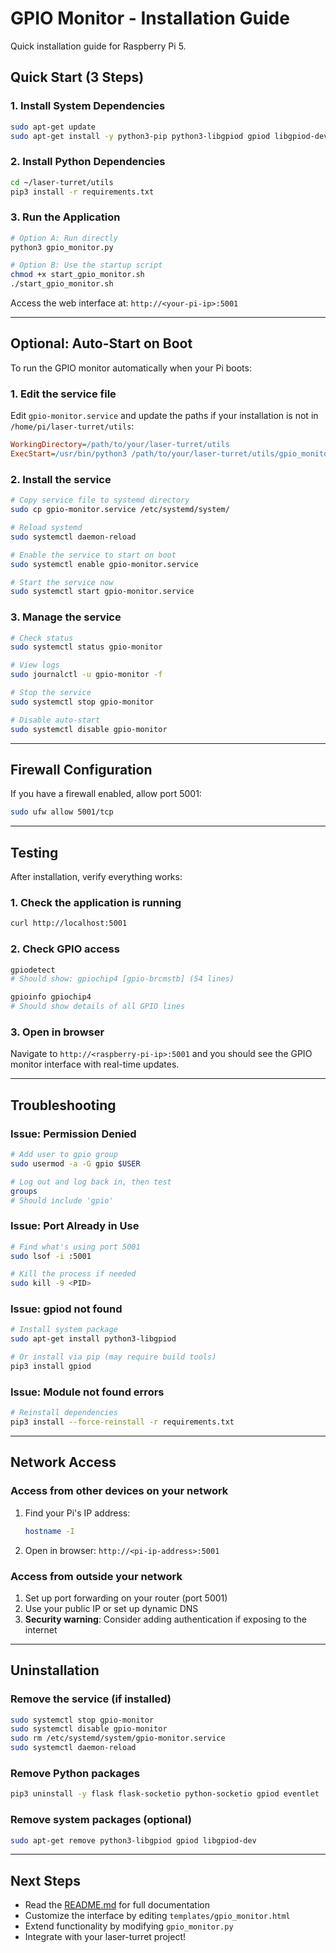 # GPIO Monitor - Installation Guide

Quick installation guide for Raspberry Pi 5.

## Quick Start (3 Steps)

### 1. Install System Dependencies

```bash
sudo apt-get update
sudo apt-get install -y python3-pip python3-libgpiod gpiod libgpiod-dev
```

### 2. Install Python Dependencies

```bash
cd ~/laser-turret/utils
pip3 install -r requirements.txt
```

### 3. Run the Application

```bash
# Option A: Run directly
python3 gpio_monitor.py

# Option B: Use the startup script
chmod +x start_gpio_monitor.sh
./start_gpio_monitor.sh
```

Access the web interface at: `http://<your-pi-ip>:5001`

---

## Optional: Auto-Start on Boot

To run the GPIO monitor automatically when your Pi boots:

### 1. Edit the service file

Edit `gpio-monitor.service` and update the paths if your installation is not in `/home/pi/laser-turret/utils`:

```ini
WorkingDirectory=/path/to/your/laser-turret/utils
ExecStart=/usr/bin/python3 /path/to/your/laser-turret/utils/gpio_monitor.py
```

### 2. Install the service

```bash
# Copy service file to systemd directory
sudo cp gpio-monitor.service /etc/systemd/system/

# Reload systemd
sudo systemctl daemon-reload

# Enable the service to start on boot
sudo systemctl enable gpio-monitor.service

# Start the service now
sudo systemctl start gpio-monitor.service
```

### 3. Manage the service

```bash
# Check status
sudo systemctl status gpio-monitor

# View logs
sudo journalctl -u gpio-monitor -f

# Stop the service
sudo systemctl stop gpio-monitor

# Disable auto-start
sudo systemctl disable gpio-monitor
```

---

## Firewall Configuration

If you have a firewall enabled, allow port 5001:

```bash
sudo ufw allow 5001/tcp
```

---

## Testing

After installation, verify everything works:

### 1. Check the application is running

```bash
curl http://localhost:5001
```

### 2. Check GPIO access

```bash
gpiodetect
# Should show: gpiochip4 [gpio-brcmstb] (54 lines)

gpioinfo gpiochip4
# Should show details of all GPIO lines
```

### 3. Open in browser

Navigate to `http://<raspberry-pi-ip>:5001` and you should see the GPIO monitor interface with real-time updates.

---

## Troubleshooting

### Issue: Permission Denied

```bash
# Add user to gpio group
sudo usermod -a -G gpio $USER

# Log out and log back in, then test
groups
# Should include 'gpio'
```

### Issue: Port Already in Use

```bash
# Find what's using port 5001
sudo lsof -i :5001

# Kill the process if needed
sudo kill -9 <PID>
```

### Issue: gpiod not found

```bash
# Install system package
sudo apt-get install python3-libgpiod

# Or install via pip (may require build tools)
pip3 install gpiod
```

### Issue: Module not found errors

```bash
# Reinstall dependencies
pip3 install --force-reinstall -r requirements.txt
```

---

## Network Access

### Access from other devices on your network

1. Find your Pi's IP address:

   ```bash
   hostname -I
   ```

2. Open in browser: `http://<pi-ip-address>:5001`

### Access from outside your network

1. Set up port forwarding on your router (port 5001)
2. Use your public IP or set up dynamic DNS
3. **Security warning**: Consider adding authentication if exposing to the internet

---

## Uninstallation

### Remove the service (if installed)

```bash
sudo systemctl stop gpio-monitor
sudo systemctl disable gpio-monitor
sudo rm /etc/systemd/system/gpio-monitor.service
sudo systemctl daemon-reload
```

### Remove Python packages

```bash
pip3 uninstall -y flask flask-socketio python-socketio gpiod eventlet
```

### Remove system packages (optional)

```bash
sudo apt-get remove python3-libgpiod gpiod libgpiod-dev
```

---

## Next Steps

- Read the [README.md](README.md) for full documentation
- Customize the interface by editing `templates/gpio_monitor.html`
- Extend functionality by modifying `gpio_monitor.py`
- Integrate with your laser-turret project!

